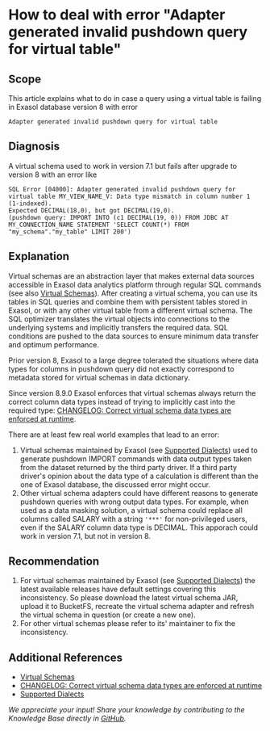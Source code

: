 # How to deal with error "Adapter generated invalid pushdown query for virtual table"

## Scope

This article explains what to do in case a query using a virtual table is failing in Exasol database version 8 with error

```
Adapter generated invalid pushdown query for virtual table
```

## Diagnosis

A virtual schema used to work in version 7.1 but fails after upgrade to version 8 with an error like

```
SQL Error [04000]: Adapter generated invalid pushdown query for virtual table MY_VIEW_NAME_V: Data type mismatch in column number 1 (1-indexed).
Expected DECIMAL(18,0), but got DECIMAL(19,0).
(pushdown query: IMPORT INTO (c1 DECIMAL(19, 0)) FROM JDBC AT MY_CONNECTION_NAME STATEMENT 'SELECT COUNT(*) FROM "my_schema"."my_table" LIMIT 200')
```

## Explanation

Virtual schemas are an abstraction layer that makes external data sources accessible in Exasol data analytics platform through regular SQL commands
(see also [Virtual Schemas](https://docs.exasol.com/db/latest/database_concepts/virtual_schemas.htm)).
After creating a virtual schema, you can use its tables in SQL queries and combine them with persistent tables stored in Exasol, or with any other virtual table from a different virtual schema.
The SQL optimizer translates the virtual objects into connections to the underlying systems and implicitly transfers the required data.
SQL conditions are pushed to the data sources to ensure minimum data transfer and optimum performance.

Prior version 8, Exasol to a large degree tolerated the situations where data types for columns in pushdown query did not exactly correspond to metadata stored for virtual schemas in data dictionary.

Since version 8.9.0 Exasol enforces that virtual schemas always return the correct column data types instead of trying to implicitly cast into the required type: [CHANGELOG: Correct virtual schema data types are enforced at runtime](https://exasol.my.site.com/s/article/Changelog-content-15525?language=en_US).

There are at least few real world examples that lead to an error:

1. Virtual schemas maintained by Exasol (see [Supported Dialects](https://github.com/exasol/virtual-schemas/blob/main/doc/user-guide/dialects.md))
used to generate pushdown IMPORT commands with data output types taken from the dataset returned by the third party driver.
If a third party driver's opinion about the data type of a calculation is different than the one of Exasol database, the discussed error might occur.
2. Other virtual schema adapters could have different reasons to generate pushdown queries with wrong output data types.
For example, when used as a data masking solution, a virtual schema could replace all columns called SALARY with a string `'***'` for non-privileged users, even if the SALARY column data type is DECIMAL.
This apporach could work in version 7.1, but not in version 8.

## Recommendation

1. For virtual schemas maintained by Exasol (see [Supported Dialects](https://github.com/exasol/virtual-schemas/blob/main/doc/user-guide/dialects.md)) the latest available releases have default settings covering this inconsistency.
So please download the latest virtual schema JAR, upload it to BucketFS, recreate the virtual schema adapter and refresh the virtual schema in question (or create a new one).
2. For other virtual schemas please refer to its' maintainer to fix the inconsistency.

## Additional References

* [Virtual Schemas](https://docs.exasol.com/db/latest/database_concepts/virtual_schemas.htm)
* [CHANGELOG: Correct virtual schema data types are enforced at runtime](https://exasol.my.site.com/s/article/Changelog-content-15525?language=en_US)
* [Supported Dialects](https://github.com/exasol/virtual-schemas/blob/main/doc/user-guide/dialects.md)

*We appreciate your input! Share your knowledge by contributing to the Knowledge Base directly in [GitHub](https://github.com/exasol/public-knowledgebase).* 
